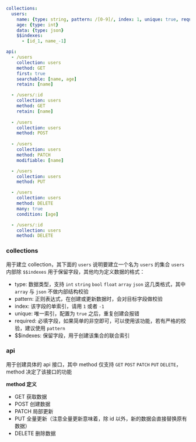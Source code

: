 
<!-- # rest-mongo -->

<!-- ## 接口配置 -->

```yml
collections:
  users:
    name: {type: string, pattern: /[0-9]/, index: 1, unique: true, required: true}
    age: {type: int}
    data: {type: json}
    $$indexes:
      - [id_1, name_-1]

api:
  - /users
    collection: users
    method: GET
    first: true
    searchable: [name, age]
    retain: [name]

  - /users/:id
    collection: users
    method: GET
    retain: [name]
  
  - /users
    collection: users
    method: POST
  
  - /users
    collection: users
    method: PATCH
    modifiable: [name]

  - /users
    collection: users
    method: PUT

  - /users
    collection: users
    method: DELETE
    many: true
    condition: [age]

  - /users/:id
    collection: users
    method: DELETE
```

### collections

用于建立 collection，其下面的 `users` 说明要建立一个名为 `users` 的集合
`users` 内部除 `$$indexes` 用于保留字段，其他均为定义数据的格式：
 - type: 数据类型，支持 `int` `string` `bool` `float` `array` `json` 这几类格式，其中 `array` 与 `json` 不做内部结构校验
 - pattern: 正则表达式，在创建或更新数据时，会对目标字段做校验
 - index: 该字段的单索引，请用 `1` 或者 `-1`
 - unique: 唯一索引，配置为 `true` 之后，重复创建会报错
 - required: 必填字段，如果简单的非空即可，可以使用该功能，若有严格的校验，建议使用 `pattern`
 - $$indexes: 保留字段，用于创建该集合的联合索引

### api

用于创建具体的 api 接口，其中 method 仅支持 `GET` `POST` `PATCH` `PUT` `DELETE`，method 决定了该接口的功能

**method 定义**
- GET 获取数据
- POST 创建数据
- PATCH 局部更新
- PUT 全量更新（注意全量更新意味着，除 id 以外，新的数据会直接替换原有数据）
- DELETE 删除数据

